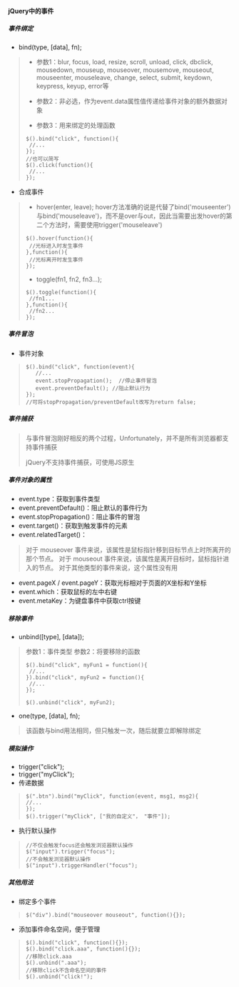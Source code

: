 #### jQuery中的事件

##### 事件绑定

- bind(type, [data], fn);

> - 参数1：blur, focus, load, resize, scroll, unload, click, dbclick, mousedown, mouseup, mouseover, mousemove, mouseout, mouseenter, mouseleave, change, select, submit, keydown, keypress, keyup, error等
>
> - 参数2：非必选，作为event.data属性值传递给事件对象的额外数据对象
>
> - 参数3：用来绑定的处理函数
>
> ```
> $().bind("click", function(){
>  //...
>});
>//也可以简写
>$().click(function(){
>  //...
>});
> ```
>

- 合成事件

> - hover(enter, leave);
>hover方法准确的说是代替了bind('mouseenter')与bind('mouseleave')，而不是over与out，因此当需要出发hover的第二个方法时，需要使用trigger('mouseleave')
>
>```
>$().hover(function(){
>  //光标进入时发生事件
>},function(){
>  //光标离开时发生事件
>});
>```
>
> - toggle(fn1, fn2, fn3...);
>
>```
>$().toggle(function(){
>  //fn1...
>},function(){
>  //fn2...
>});
>```

##### 事件冒泡

- 事件对象

>```
>$().bind("click", function(event){
>    //...
>    event.stopPropagation();  //停止事件冒泡
>    event.preventDefault(); //阻止默认行为
>});
>//可将stopPropagation/preventDefault改写为return false;
>```

##### 事件捕获

> 与事件冒泡刚好相反的两个过程，Unfortunately，并不是所有浏览器都支持事件捕获
>
>jQuery不支持事件捕获，可使用JS原生

##### 事件对象的属性

- event.type：获取到事件类型
- event.preventDefault()：阻止默认的事件行为
- event.stopPropagation()：阻止事件的冒泡
- event.target()：获取到触发事件的元素
- event.relatedTarget()：

>对于 mouseover 事件来说，该属性是鼠标指针移到目标节点上时所离开的那个节点。
>对于 mouseout 事件来说，该属性是离开目标时，鼠标指针进入的节点。
>对于其他类型的事件来说，这个属性没有用

- event.pageX / event.pageY：获取光标相对于页面的X坐标和Y坐标
- event.which：获取鼠标的左中右键
- event.metaKey：为键盘事件中获取ctrl按键

##### 移除事件

- unbind([type], [data]);

> 参数1：事件类型
> 参数2：将要移除的函数
>
>```
>$().bind("click", myFun1 = function(){
>  //...
>}).bind("click", myFun2 = function(){
>  //...
>});
>
>$().unbind("click", myFun2);
>```
>

- one(type, [data], fn);

>该函数与bind用法相同，但只触发一次，随后就要立即解除绑定

##### 模拟操作

- trigger("click");
- trigger("myClick");
- 传递数据

>```
>$(".btn").bind("myClick", function(event, msg1, msg2){
> //...
>});
>$().trigger("myClick", ["我的自定义"， "事件"]);
>```
- 执行默认操作

>```
>//不仅会触发focus还会触发浏览器默认操作
>$("input").trigger("focus");
>//不会触发浏览器默认操作
>$("input").triggerHandler("focus");
>```

##### 其他用法

- 绑定多个事件

>```
>$("div").bind("mouseover mouseout", function(){});
>```

- 添加事件命名空间，便于管理

>```
>$().bind("click", function(){});
>$().bind("click.aaa", function(){});
>//移除click.aaa
>$().unbind(".aaa");
>//移除click不含命名空间的事件
>$().unbind("click!");
>```
